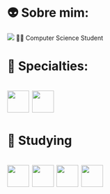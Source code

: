 # 👽 Sobre mim:
<a href="https://www.linkedin.com/in/seu-usuário-linkedln-aqui" target="_blank"><img loading="lazy" src="https://img.shields.io/badge/-LinkedIn-%230077B5?style=for-the-badge&logo=linkedin&logoColor=white" target="_blank"></a> 
🧑‍💻 Computer Science Student 
# 🎯 Specialties:
# <div> <img src="https://cdn.jsdelivr.net/gh/devicons/devicon@latest/icons/html5/html5-original.svg" width="50" height="50" /> <img src="https://cdn.jsdelivr.net/gh/devicons/devicon@latest/icons/css3/css3-original.svg" width="50" height="50" /> <div/> 
# 👾 Studying
# <div> <img src="https://cdn.jsdelivr.net/gh/devicons/devicon@latest/icons/nextjs/nextjs-original-wordmark.svg" width="50" height="50"/> <img src="https://cdn.jsdelivr.net/gh/devicons/devicon@latest/icons/react/react-original-wordmark.svg" width="50" height="50"/> <img src="https://cdn.jsdelivr.net/gh/devicons/devicon@latest/icons/java/java-original-wordmark.svg" width="50" height="50" /> <img src="https://cdn.jsdelivr.net/gh/devicons/devicon@latest/icons/javascript/javascript-original.svg" width="50" height="50"/> <div/>
          
          
          
          
          

